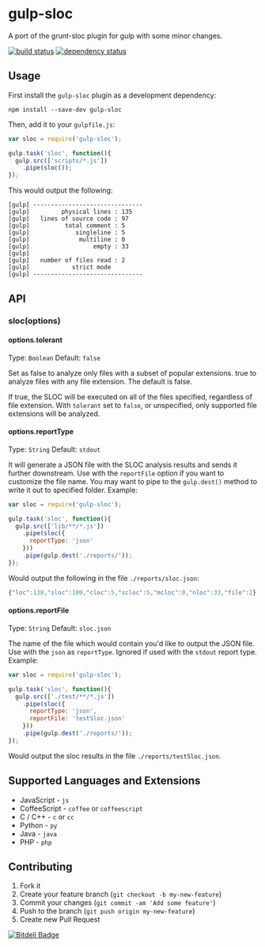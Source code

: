 gulp-sloc
=========

A port of the grunt-sloc plugin for gulp with some minor changes.

[![build status](https://secure.travis-ci.org/oddjobsman/circuitbox.png)](http://travis-ci.org/oddjobsman/circuitbox)
[![dependency status](https://david-dm.org/oddjobsman/circuitbox.png)](https://david-dm.org/oddjobsman/circuitbox)

## Usage

First install the `gulp-sloc` plugin as a development dependency:

```shell
npm install --save-dev gulp-sloc
```

Then, add it to your `gulpfile.js`:

```javascript
var sloc = require('gulp-sloc');

gulp.task('sloc', function(){
  gulp.src(['scripts/*.js'])
    .pipe(sloc());
});
```

This would output the following:

```shell
[gulp] -------------------------------
[gulp]         physical lines : 135
[gulp]   lines of source code : 97
[gulp]          total comment : 5
[gulp]             singleline : 5
[gulp]              multiline : 0
[gulp]                  empty : 33
[gulp]
[gulp]   number of files read : 2
[gulp]            strict mode
[gulp] -------------------------------
```

## API

### sloc(options)

#### options.tolerant
Type: `Boolean`
Default: `false`

Set as false to analyze only files with a subset of popular extensions. true to analyze files with any file extension. The default is false.

If true, the SLOC will be executed on all of the files specified, regardless of file extension. With `tolerant` set to `false`, or unspecified, only supported file extensions will be analyzed.

#### options.reportType
Type: `String`
Default: `stdout`

It will generate a JSON file with the SLOC analysis results and sends it further downstream. Use with the `reportFile` option if you want to customize the file name. You may want to pipe to the `gulp.dest()` method to write it out to specified folder. Example:

```javascript
var sloc = require('gulp-sloc');

gulp.task('sloc', function(){
  gulp.src(['lib/**/*.js'])
    .pipe(sloc({
      reportType: 'json'
    }))
    .pipe(gulp.dest('./reports/'));
});
```

Would output the following in the file `./reports/sloc.json`:

``` js
{"loc":138,"sloc":100,"cloc":5,"scloc":5,"mcloc":0,"nloc":33,"file":2}
```

#### options.reportFile
Type: `String`
Default: `sloc.json`

 The name of the file which would contain you'd like to output the JSON file. Use with the `json` as `reportType`. Ignored if used with the `stdout` report type. Example:

``` js
var sloc = require('gulp-sloc');

gulp.task('sloc', function(){
  gulp.src(['./test/**/*.js'])
    .pipe(sloc({
      reportType: 'json',
      reportFile: 'testSloc.json'
    }))
    .pipe(gulp.dest('./reports/'));
});
```

Would output the sloc results in the file `./reports/testSloc.json`.

## Supported Languages and Extensions

- JavaScript - `js`
- CoffeeScript - `coffee` or `coffeescript`
- C / C++ - `c` or `cc`
- Python - `py`
- Java - `java`
- PHP - `php`

## Contributing

1. Fork it
2. Create your feature branch (`git checkout -b my-new-feature`)
3. Commit your changes (`git commit -am 'Add some feature'`)
4. Push to the branch (`git push origin my-new-feature`)
5. Create new Pull Request

[![Bitdeli Badge](https://d2weczhvl823v0.cloudfront.net/oddjobsman/gulp-sloc/trend.png)](https://bitdeli.com/free "Bitdeli Badge")

